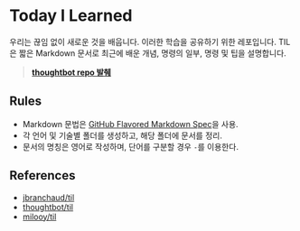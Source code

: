 # Today I Learned

우리는 끊임 없이 새로운 것을 배웁니다.
이러한 학습을 공유하기 위한 레포입니다.
TIL은 짧은 Markdown 문서로 최근에 배운 개념, 명령의 일부, 명령 및 팁을 설명합니다.
> **[thoughtbot repo 발췌][reference-thoughtbot]**

## Rules
* Markdown 문법은 [GitHub Flavored Markdown Spec][gfm-doc]을 사용.
* 각 언어 및 기술별 폴더를 생성하고, 해당 폴더에 문서를 정리.
* 문서의 명칭은 영어로 작성하며, 단어를 구분할 경우 `-`를 이용한다.

## References
* [jbranchaud/til][reference-jbranchaud]
* [thoughtbot/til][reference-thoughtbot]
* [milooy/til][reference-milooy]

[reference-jbranchaud]: https://github.com/jbranchaud/til
[reference-thoughtbot]: https://github.com/thoughtbot/til
[reference-milooy]: https://github.com/milooy/TIL
[gfm-doc]: https://help.github.com/categories/writing-on-github/